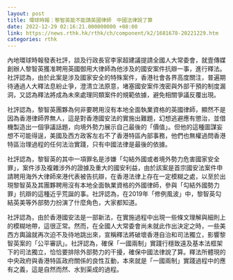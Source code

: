 ```yaml
---
layout: post
title: 環球時報：黎智英能不能請英國律師　中國法律說了算
date: 2022-12-29 02:16:21.000000000 +08:00
link: https://news.rthk.hk/rthk/ch/component/k2/1681678-20221229.htm
categories: rthk
---
```


內地環球時報發表社評，談及行政長官李家超建議提請全國人大常委會，就壹傳媒創辦人黎智英獲准聘用英國御用大律師為他涉及的國安案件抗辯一事，進行釋法。社評認為，由於此案是涉及國家安全的特殊案件，香港社會各界高度關注，普遍期待通過人大釋法息紛止爭，澄清立法原意，堵塞國安案件洩密與外部干預的制度漏洞，又認為釋法將成為未來處理同類案件的規範依據，避免相關爭議反覆出現。

社評認為，黎智英團夥為何非要聘用沒有本地全面執業資格的英國律師，顯然不是因為香港律師界無人，這是對香港國安法的實施出難題，幻想逃避應有懲治，並借機製造出一個爭議話題，向境外勢力展示自己最後的「價值」。但他的這種圖謀妄想不可能得逞，美國及西方政客左右不了香港特區內部事務，他們也無權過問香港特區治理過程的任何法治實踐，只有中國法律是最後的依據。

社評認為，黎智英的其中一項罪名是涉嫌「勾結外國或者境外勢力危害國家安全罪」，案件涉及複雜涉外的證據及重大的國安利益，由於該案是首宗國安法案件申請聘用海外大律師來港代表被告抗辯，在香港法律上存在一定模糊之處，以至於出現黎智英及其團夥聘用沒有本地全面執業資格的外國律師，參與「勾結外國勢力罪」抗辯的這種近乎荒誕的事。社評認為，在2019年「修例風波」中，黎智英勾結英美等外部勢力扮演了什麼角色，大家都知道。

社評認為，由於香港國安法是一部新法，在實施過程中出現一些條文理解與細則上的模糊地帶，這很正常。然而，在全國人大常委會尚未就此作出決定之時，一些美西方輿論就再次迫不及待地跳出來，宣稱釋法將破壞香港自治和司法獨立，影響黎智英案的「公平審訊」。社評認為，確保「一國兩制」實踐行穩致遠及基本法框架下的司法獨立，恰恰要排除外部勢力的干擾，確保中國法律說了算。釋法所體現的中央政府與香港特區政府關係的良性互動，本來就是「一國兩制」實踐過程中的應有之義，這是自然而然、水到渠成的過程。
